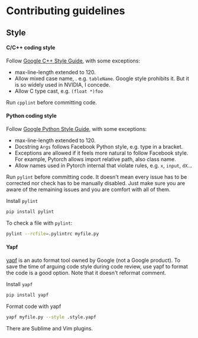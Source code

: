 # Contributing guidelines

## Style

#### C/C++ coding style

Follow [Google C++ Style Guide](https://google.github.io/styleguide/cppguide.html), with some exceptions:

* max-line-length extended to 120.
* Allow mixed case name, . e.g. `tableName`. Google style prohibits it. But it is so widely used in NVIDIA, I concede.
* Allow C type cast, e.g. `(float *)foo`

Run `cpplint` before committing code.

#### Python coding style

Follow [Google Python Style Guide,](https://google.github.io/styleguide/pyguide.html) with some exceptions:

* max-line-length extended to 120.
* Docstring `Args` follows Facebook Python style, e.g. type in a bracket.
* Exceptions are allowed if it feels more natural to follow Facebook style. For example, Pytorch allows import relative path, also class name.
* Allow names used in Pytorch internal that violate rules, e.g. `x`, `input`, `dX`...

Run `pylint` before committing code. It doesn't mean every issue has to be corrected nor check has to be manually disabled. Just make sure you are aware of the remaining issues and you are comfort with all of them.

Install `pylint`

```bash
pip install pylint
```

To check a file with `pylint`:

```bash
pylint --rcfile=.pylintrc myfile.py
```

#### Yapf

[yapf](https://github.com/google/yapf/) is an auto format tool owned by Google (not a Google product). To save the time of arguing code style during code review, use yapf to format the code is a good option. Note that it doesn't reformat comment.

Install `yapf`

```bash
pip install yapf
```

Format code with yapf

```bash
yapf myfile.py --style .style.yapf
```

There are Sublime and Vim plugins.
